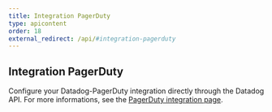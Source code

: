 ```yaml
---
title: Integration PagerDuty
type: apicontent
order: 18
external_redirect: /api/#integration-pagerduty
---
```


## Integration PagerDuty

Configure your Datadog-PagerDuty integration directly through the Datadog API.
For more informations, see the [PagerDuty integration page][1].

[1]: /integrations/pagerduty
